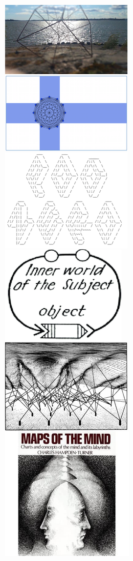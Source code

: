 
[![](images/hypercoast_1.jpg)](https://github.com/arch1p3l/arch1p3l)
[![](images/socmesh_flag.png)](https://github.com/social-mesh)
[![](images/pz1.png)](https://github.com/podzero)
[![](images/umwelt_logo2.png)](https://github.com/umw3lt)
[![](images/pgen_wadd_1.jpeg)](https://github.com/peergen)
[![](images/motm_cover.jpg)](https://github.com/umw3lt/motm)
